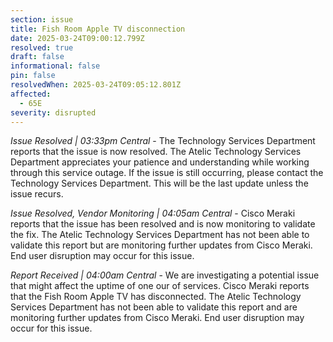 ```yaml
---
section: issue
title: Fish Room Apple TV disconnection
date: 2025-03-24T09:00:12.799Z
resolved: true
draft: false
informational: false
pin: false
resolvedWhen: 2025-03-24T09:05:12.801Z
affected:
  - 65E
severity: disrupted
---
```

*Issue Resolved | 03:33pm Central* - The Technology Services Department reports that the issue is now resolved. The Atelic Technology Services Department appreciates your patience and understanding while working through this service outage. If the issue is still occurring, please contact the Technology Services Department. This will be the last update unless the issue recurs.

*Issue Resolved, Vendor Monitoring | 04:05am Central* - Cisco Meraki reports that the issue has been resolved and is now monitoring to validate the fix. The Atelic Technology Services Department has not been able to validate this report but are monitoring further updates from Cisco Meraki. End user disruption may occur for this issue.

*Report Received | 04:00am Central* - We are investigating a potential issue that might affect the uptime of one our of services. Cisco Meraki reports that the Fish Room Apple TV has disconnected. The Atelic Technology Services Department has not been able to validate this report and are monitoring further updates from Cisco Meraki. End user disruption may occur for this issue.